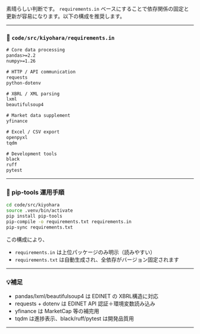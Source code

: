 素晴らしい判断です。
`requirements.in` ベースにすることで依存関係の固定と更新が容易になります。以下の構成を推奨します。

---

### 📘 `code/src/kiyohara/requirements.in`

```txt
# Core data processing
pandas>=2.2
numpy>=1.26

# HTTP / API communication
requests
python-dotenv

# XBRL / XML parsing
lxml
beautifulsoup4

# Market data supplement
yfinance

# Excel / CSV export
openpyxl
tqdm

# Development tools
black
ruff
pytest
```

---

### 🔧 pip-tools 運用手順

```bash
cd code/src/kiyohara
source .venv/bin/activate
pip install pip-tools
pip-compile -o requirements.txt requirements.in
pip-sync requirements.txt
```

この構成により、

* `requirements.in` は上位パッケージのみ明示（読みやすい）
* `requirements.txt` は自動生成され、全依存がバージョン固定されます

---

### 💡補足

* pandas/lxml/beautifulsoup4 は EDINET の XBRL構造に対応
* requests + dotenv は EDINET API 認証＋環境変数読み込み
* yfinance は MarketCap 等の補完用
* tqdm は進捗表示、black/ruff/pytest は開発品質用

---

